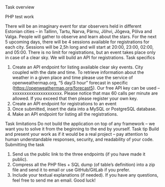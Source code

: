 Task overview

PHP test work

There will be an imaginary event for star observers held in different Estonian cities – in
Tallinn, Tartu, Narva, Pärnu, Jõhvi, Jõgeva, Põlva and Valga. People will gather to observe and learn about the stars.
For the next 5 upcoming days, there will be 4 sessions available for registrations for each city. Sessions will be 2,5h long and will start at 20:00, 23:00, 02:00, and 05:00. There is no limit for registrations, but an event takes place only in case of a clear sky.
We will build an API for registrations.
Task specifics
1. Create an API endpoint for listing available clear sky events. City coupled with the date and time.
To retrieve information about the weather in a given place and time please use the service of openweathermap.org, “5 day/3 hour” forecast in specific (https://openweathermap.org/forecast5). Our free API key can be used – xxxxxxxxxxxxxxxxxxxxx. Please notice that max 60 calls per minute are allowed. If you exceed that then please register your own key.
2. Create an API endpoint for registrations to an event
3. Once submitted, insert the data into a MySQL or PostgreSQL database.
4. Make an API endpoint for listing all the registrations.
           
Task limitations
Do not build the application on top of any framework – we want you to solve it from the beginning to the end by yourself.
Task tip
Build and present your work as if it would be a real project – pay attention to human understandable responses, security, and readability of your code.
Submitting the task

1. Send us the public link to the three endpoints (if you have made it public).
2. Compress all the PHP files + SQL dump (of table’s definition) into a zip file and send it to email or use GitHub/GitLab if you prefer.
3. Include your textual explanations (if needed).
If you have any questions, feel free to send me an email. Good luck!
